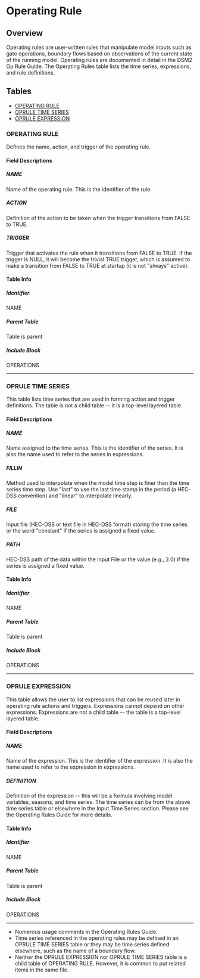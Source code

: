 # Operating Rule

## Overview

Operating rules are user-written rules that manipulate model inputs such as gate operations, boundary flows based on observations of the current state of the running model. Operating rules are documented in detail in the DSM2 Op Rule Guide. The Operating Rules table lists the time series, expressions, and rule definitions.

## Tables

- [OPERATING RULE](#operating-rule)
- [OPRULE TIME SERIES](#oprule-time-series)
- [OPRULE EXPRESSION](#oprule-expression)

### OPERATING RULE

Defines the name, action, and trigger of the operating rule.

#### Field Descriptions

##### NAME

Name of the operating rule. This is the identifier of the rule.

##### ACTION

Definition of the action to be taken when the trigger transitions from FALSE to TRUE.

##### TRIGGER

Trigger that activates the rule when it transitions from FALSE to TRUE. If the trigger is NULL, it will become the trivial TRUE trigger, which is assumed to make a transition from FALSE to TRUE at startup (it is not "always" active).

#### Table Info

##### Identifier

NAME

##### Parent Table

Table is parent

##### Include Block

OPERATIONS

---

### OPRULE TIME SERIES

This table lists time series that are used in forming action and trigger definitions. The table is not a child table -- it is a top-level layered table.

#### Field Descriptions

##### NAME

Name assigned to the time series. This is the identifier of the series. It is also the name used to refer to the series in expressions.

##### FILLIN

Method used to interpolate when the model time step is finer than the time series time step. Use "last" to use the last time stamp in the period (a HEC-DSS convention) and "linear" to interpolate linearly.

##### FILE

Input file (HEC-DSS or text file in HEC-DSS format) storing the time series or the word "constant" if the series is assigned a fixed value.

##### PATH

HEC-DSS path of the data within the Input File or the value (e.g., 2.0) if the series is assigned a fixed value.

#### Table Info

##### Identifier

NAME

##### Parent Table

Table is parent

##### Include Block

OPERATIONS

---

### OPRULE EXPRESSION

This table allows the user to list expressions that can be reused later in operating rule actions and triggers. Expressions cannot depend on other expressions. Expressions are not a child table -- the table is a top-level layered table.

#### Field Descriptions

##### NAME

Name of the expression. This is the identifier of the expression. It is also the name used to refer to the expression in expressions.

##### DEFINITION

Definition of the expression -- this will be a formula involving model variables, seasons, and time series. The time series can be from the above time series table or elsewhere in the Input Time Series section. Please see the Operating Rules Guide for more details.

#### Table Info

##### Identifier

NAME

##### Parent Table

Table is parent

##### Include Block

OPERATIONS

---

- Numerous usage comments in the Operating Rules Guide.
- Time series referenced in the operating rules may be defined in an OPRULE TIME SERIES table or they may be time series defined elsewhere, such as the name of a boundary flow.
- Neither the OPRULE EXPRESSION nor OPRULE TIME SERIES table is a child table of OPERATING RULE. However, it is common to put related items in the same file.
